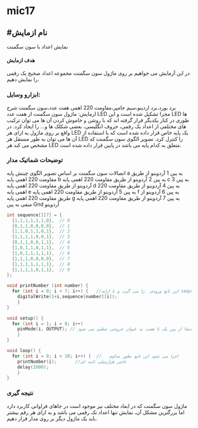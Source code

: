 # mic17
## #نام ازمایش 
نمایش اعداد با سون سگمنت
#### هدف ازمایش
در این آزمایش می خواهیم بر روی ماژول سون سگمنت مجموعه اعداد صحیح یک رقمی را نمایش دهیم.
### ابزارو وسایل:
برد بورد،برد اردینو،سیم جامپر،مقاومت 220 اهمی هفت عدد،سون سگمنت 
شرح ارمایش:
ماژول سون سگمنت از هفت عدد LED مجزا تشکیل شده است و این LED ها طوری در کنار یکدیگر قرار گرفته اند که با روشن و خاموش کردن آن ها می توان ترکیب های مختلفی از اعداد یک رقمی، حروف انگلیسی، بعضی شکلک ها و... را ایجاد کرد. در واقع بر روی ماژول به ازای هر LED یک پایه خاص قرار داده شده است که با استفاده از آن ها می توان به طور مستقل هر LED را کنترل کرد. تصویر الگوی سون سگمنت که مشخص می کند هر LED متعلق به کدام پایه می باشد در پایین قرار داده شده است.
### توضیحات شماتیک مدار
اتصالات سون سگمنت بر اساس تصویر الگوی چینش
پایه a به پین 1 آردوینو از طریق مقاومت 220 اهمی
پایه b به پین 2 آردوینو از طریق مقاومت 220 اهمی
پایه c به پین 3 آردوینو از طریق مقاومت 220 اهمی
پایه d به پین 4 آردوینو از طریق مقاومت 220 اهمی
پایه e به پین 5 آردوینو از طریق مقاومت 220 اهمی
پایه f به پین 6 آردوینو از طریق مقاومت 220 اهمی
پایه g به پین 7 آردوینو از طریق مقاومت 220 اهمی
پایه منفی به پین Gnd آردوینو
```cpp
int sequence[][7] = {
  {1,1,1,1,1,1,0},  // 0
  {0,1,1,0,0,0,0},  // 1
  {1,1,0,1,1,0,1},  // 2
  {1,1,1,1,0,0,1},  // 3
  {0,1,1,0,0,1,1},  // 4
  {1,0,1,1,0,1,1},  // 5
  {1,0,1,1,1,1,1},  // 6
  {1,1,1,0,0,0,0},  // 7
  {1,1,1,1,1,1,1},  // 8
  {1,1,1,1,0,1,1},  // 9
};

void printNumber (int number) {
  for (int i = 0; i < 7; i++) {   //این تابع ورودی  را می گیرد و با ارایه sequence وضعیت هر ال ای دی زا بررسی  می کند.
    digitalWrite(1+i,sequence[number][i]);  
    }
}

void setup() {
  for (int i = 1; i < 8; i++)
    pinMode(i, OUTPUT); // در اینجا از پین یک تا هفت به عنوان خروجی تنظیم می شود
    }
}

void loop() {
  for (int i = 0; i < 10; i++) {  //   اجرا می شود این تابع بطور مداوم 
    printNumber(i);       //تاخیر هزارمیلی ثانبه ای 
    delay(1000);
    }
}
```

### نتیجه گیری 
ماژول سون سگمنت که در ابعاد مختلف نیز موجود است در جاهای فراوانی کاربرد دارد اما بزرگترین مشکل آن، نمایش تنها اعداد تک رقمی می باشد و به ازای هر رقم بیشتر باید یک ماژول دیگر بر روی مدار قرار دهیم.
